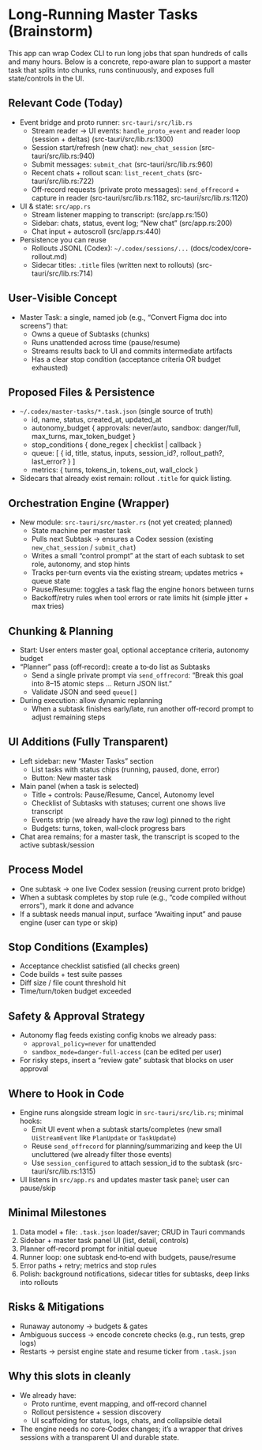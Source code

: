 # Long‑Running Master Tasks (Brainstorm)

This app can wrap Codex CLI to run long jobs that span hundreds of calls and many hours. Below is a concrete, repo‑aware plan to support a master task that splits into chunks, runs continuously, and exposes full state/controls in the UI.

## Relevant Code (Today)
- Event bridge and proto runner: `src-tauri/src/lib.rs`
  - Stream reader → UI events: `handle_proto_event` and reader loop (session + deltas) (src-tauri/src/lib.rs:1300)
  - Session start/refresh (new chat): `new_chat_session` (src-tauri/src/lib.rs:940)
  - Submit messages: `submit_chat` (src-tauri/src/lib.rs:960)
  - Recent chats + rollout scan: `list_recent_chats` (src-tauri/src/lib.rs:722)
  - Off‑record requests (private proto messages): `send_offrecord` + capture in reader (src-tauri/src/lib.rs:1182, src-tauri/src/lib.rs:1120)
- UI & state: `src/app.rs`
  - Stream listener mapping to transcript: (src/app.rs:150)
  - Sidebar: chats, status, event log; “New chat” (src/app.rs:200)
  - Chat input + autoscroll (src/app.rs:440)
- Persistence you can reuse
  - Rollouts JSONL (Codex): `~/.codex/sessions/...` (docs/codex/core-rollout.md)
  - Sidecar titles: `.title` files (written next to rollouts) (src-tauri/src/lib.rs:714)

## User‑Visible Concept
- Master Task: a single, named job (e.g., “Convert Figma doc into screens”) that:
  - Owns a queue of Subtasks (chunks)
  - Runs unattended across time (pause/resume)
  - Streams results back to UI and commits intermediate artifacts
  - Has a clear stop condition (acceptance criteria OR budget exhausted)

## Proposed Files & Persistence
- `~/.codex/master-tasks/*.task.json` (single source of truth)
  - id, name, status, created_at, updated_at
  - autonomy_budget { approvals: never/auto, sandbox: danger/full, max_turns, max_token_budget }
  - stop_conditions { done_regex | checklist | callback }
  - queue: [ { id, title, status, inputs, session_id?, rollout_path?, last_error? } ]
  - metrics: { turns, tokens_in, tokens_out, wall_clock }
- Sidecars that already exist remain: rollout `.title` for quick listing.

## Orchestration Engine (Wrapper)
- New module: `src-tauri/src/master.rs` (not yet created; planned)
  - State machine per master task
  - Pulls next Subtask → ensures a Codex session (existing `new_chat_session` / `submit_chat`)
  - Writes a small “control prompt” at the start of each subtask to set role, autonomy, and stop hints
  - Tracks per‑turn events via the existing stream; updates metrics + queue state
  - Pause/Resume: toggles a task flag the engine honors between turns
  - Backoff/retry rules when tool errors or rate limits hit (simple jitter + max tries)

## Chunking & Planning
- Start: User enters master goal, optional acceptance criteria, autonomy budget
- “Planner” pass (off‑record): create a to‑do list as Subtasks
  - Send a single private prompt via `send_offrecord`: “Break this goal into 8–15 atomic steps … Return JSON list.”
  - Validate JSON and seed `queue[]`
- During execution: allow dynamic replanning
  - When a subtask finishes early/late, run another off‑record prompt to adjust remaining steps

## UI Additions (Fully Transparent)
- Left sidebar: new “Master Tasks” section
  - List tasks with status chips (running, paused, done, error)
  - Button: New master task
- Main panel (when a task is selected)
  - Title + controls: Pause/Resume, Cancel, Autonomy level
  - Checklist of Subtasks with statuses; current one shows live transcript
  - Events strip (we already have the raw log) pinned to the right
  - Budgets: turns, token, wall‑clock progress bars
- Chat area remains; for a master task, the transcript is scoped to the active subtask/session

## Process Model
- One subtask → one live Codex session (reusing current proto bridge)
- When a subtask completes by stop rule (e.g., “code compiled without errors”), mark it done and advance
- If a subtask needs manual input, surface “Awaiting input” and pause engine (user can type or skip)

## Stop Conditions (Examples)
- Acceptance checklist satisfied (all checks green)
- Code builds + test suite passes
- Diff size / file count threshold hit
- Time/turn/token budget exceeded

## Safety & Approval Strategy
- Autonomy flag feeds existing config knobs we already pass:
  - `approval_policy=never` for unattended
  - `sandbox_mode=danger-full-access` (can be edited per user)
- For risky steps, insert a “review gate” subtask that blocks on user approval

## Where to Hook in Code
- Engine runs alongside stream logic in `src-tauri/src/lib.rs`; minimal hooks:
  - Emit UI event when a subtask starts/completes (new small `UiStreamEvent` like `PlanUpdate` or `TaskUpdate`)
  - Reuse `send_offrecord` for planning/summarizing and keep the UI uncluttered (we already filter those events)
  - Use `session_configured` to attach session_id to the subtask (src-tauri/src/lib.rs:1315)
- UI listens in `src/app.rs` and updates master task panel; user can pause/skip

## Minimal Milestones
1) Data model + file: `.task.json` loader/saver; CRUD in Tauri commands
2) Sidebar + master task panel UI (list, detail, controls)
3) Planner off‑record prompt for initial queue
4) Runner loop: one subtask end‑to‑end with budgets, pause/resume
5) Error paths + retry; metrics and stop rules
6) Polish: background notifications, sidecar titles for subtasks, deep links into rollouts

## Risks & Mitigations
- Runaway autonomy → budgets & gates
- Ambiguous success → encode concrete checks (e.g., run tests, grep logs)
- Restarts → persist engine state and resume ticker from `.task.json`

## Why this slots in cleanly
- We already have:
  - Proto runtime, event mapping, and off‑record channel
  - Rollout persistence + session discovery
  - UI scaffolding for status, logs, chats, and collapsible detail
- The engine needs no core‑Codex changes; it’s a wrapper that drives sessions with a transparent UI and durable state.

